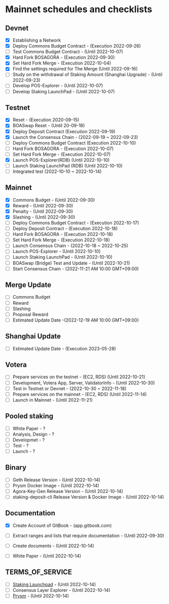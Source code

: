 # Mainnet schedules and checklists

## Devnet

- [x] Establishing a Network  
- [x] Deploy Commons Budget Contract - (Execution 2022-09-26)  
- [ ] Test Commons Budget Contract - (Until 2022-10-07)  
- [x] Hard Fork BOSAGORA - (Execution 2022-09-30)
- [x] Set Hard Fork Merge - (Execution 2022-10-04)
- [x] Find the settings required for The Merge (Until 2022-09-16)  
- [ ] Study on the withdrawal of Staking Amount (Shanghai Upgrade) - (Until 2022-09-23)  
- [ ] Develop POS-Explorer - (Until 2022-10-07)  
- [ ] Develop Staking LaunchPad - (Until 2022-10-07)  

## Testnet
- [x] Reset - (Execution 2020-09-15)  
- [x] BOASwap Reset - (Until 20-09-16)  
- [x] Deploy Deposit Contract (Execution 2022-09-19)  
- [x] Launch the Consensus Chain - (2022-09-19 ~ 2022-09-23)  
- [ ] Deploy Commons Budget Contract (Execution 2022-10-10)  
- [ ] Hard Fork BOSAGORA - (Execution 2022-10-07)  
- [ ] Set Hard Fork Merge - (Execution 2022-10-07)  
- [x] Launch POS-Explorer(RDB) (Until 2022-10-10)  
- [ ] Launch Staking LaunchPad (RDB) (Until 2022-10-10)  
- [ ] Integrated test (2022-10-10 ~ 2022-10-14)  

## Mainnet
- [x] Commons Budget - (Until 2022-09-30)
- [x] Reward - (Until 2022-09-30)
- [x] Penalty - (Until 2022-09-30)
- [x] Slashing - (Until 2022-09-30)
- [ ] Deploy Commons Budget Contract - (Execution 2022-10-17)  
- [ ] Deploy Deposit Contract - (Execution 2022-10-18)  
- [ ] Hard Fork BOSAGORA - (Execution 2022-10-18)  
- [ ] Set Hard Fork Merge - (Execution 2022-10-18)  
- [ ] Launch Consensus Chain - (2022-10-18 ~ 2022-10-25)  
- [ ] Launch POS-Explorer - (Until 2022-10-10)  
- [ ] Launch Staking LaunchPad - (Until 2022-10-10)
- [ ] BOASwap (Bridge) Test and Update - (Until 2022-10-21)
- [ ] Start Consensus Chain - (2022-11-21 AM 10:00 GMT+09:00)

## Merge Update
- [ ] Commons Budget
- [ ] Reward
- [ ] Slashing
- [ ] Proposal Reward
- [ ] Estimated Update Date -(2022-12-19 AM 10:00 GMT+09:00)

## Shanghai Update
- [ ] Estimated Update Date - (Execution 2023-05-28)  

## Votera
- [ ] Prepare services on the testnet - (EC2, RDS) (Until 2022-10-21)  
- [ ] Development, Votera App, Server, ValidatorInfo - (Until 2022-10-30)  
- [ ] Test in Testnet or Devnet - (2022-10-30 ~ 2022-11-18)  
- [ ] Prepare services on the mainnet - (EC2, RDS) (Until 2022-11-14)  
- [ ] Launch in Mainnet - (Until 2022-11-21)  

## Pooled staking
- [ ] White Paper - ?  
- [ ] Analysis, Design - ?  
- [ ] Developmet - ?  
- [ ] Test - ?  
- [ ] Launch - ?  

## Binary
- [ ] Geth Release Version - (Until 2022-10-14)  
- [ ] Prysm Docker Image - (Until 2022-10-14)  
- [ ] Agora-Key-Gen Release Version - (Until 2022-10-14)  
- [ ] staking-deposit-cli Release Version & Docker Image - (Until 2022-10-14)  

## Documentation
- [x] Create Account of GitBook - (app.gitbook.com)  
- [ ] Extract ranges and lists that require documentation - (Until 2022-09-30)  
- [ ] Create documents - (Until 2022-10-14)  
- [ ] White Paper - (Until 2022-10-14)  


## TERMS_OF_SERVICE
- [ ] [Staking Launchpad](https://github.com/zeroone-boa/staking-launchpad/blob/agora/src/pages/TermsOfService/index.tsx) - (Until 2022-10-14)  
- [ ] Consensus Layer Explorer  - (Until 2022-10-14)  
- [ ] [Prysm](https://github.com/zeroone-boa/prysm/blob/agora/TERMS_OF_SERVICE.md) - (Until 2022-10-14) 
